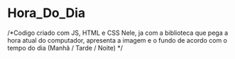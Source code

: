 # Hora_Do_Dia

/*Codigo criado com JS, HTML e CSS
Nele, ja com a biblioteca que pega a hora atual do computador, apresenta a imagem e o fundo de acordo com o tempo do dia (Manhã / Tarde / Noite) */
